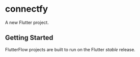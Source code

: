 # connectfy

A new Flutter project.

## Getting Started

FlutterFlow projects are built to run on the Flutter _stable_ release.
